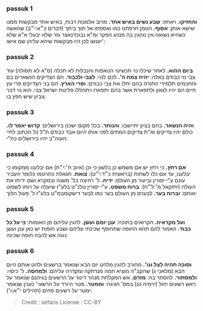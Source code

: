 
### passuk 1
<b>והחזיקו.</b> ויאחזו:
<b>שבע נשים באיש אחד.</b> מרוב אלמנות רבות, באיש אחד מבקשות ממנו שישא אותן:
<b>אסוף.</b> הטמן חרפתנו כמו ואספתו אל תוך ביתך (דברים כ״א:י״ב) שהאשה כשהיא נשואה אין נוהגין בה מנהג הפקר ומ"א נבוכדנאצר גזר שלא יבעלי א"א שלא יענשו לכן היו מבקשות שיהא עליהן שם אישו':

### passuk 2
<b>ביום ההוא.</b> לאחר שיכלו נוי תכשיטי הנואפות והנבלות לא תכלה (ס"א לא תסולה) עוד צבי נוי כבודם באלה:
<b>יהיה צמח ה'.</b> לכם לנוי:
<b>לצבי ולכבוד.</b> הם הצדיקים הנשארים בם והחכמים תלמידי התורה בהם יתלו את צבי כבודם:
<b>ופרי הארץ.</b> הם בני הצדיקים פרי עץ חיים הם יהיו לגאון ולתפארת אשר בהם יתפארו ויתהללו פליטת ישראל צבי. הוא נוי דבר צביון שיש חפץ בו:

### passuk 3
<b>והיה הנשאר.</b> בהם בציון יתיישבו:
<b>והנותר.</b> בכל מקום ישכנו בירושלים:
<b>קדוש יאמר לו.</b> כולם יהיו צדיקים וא"ת צדיקים המתים לפני אותו היום אבד כבודם ת"ל כל הכתוב לחיי העוה"ב יהיו בירושלים כת"י:

### passuk 4
<b>אם רחץ.</b> כי רחץ יש אם משמש כן בלשון כי וכן (איוב ח׳:י״ח) אם יבלענו ממקומו כי יבלענו, עד אם כלו לשתות (בראשית כ״ד:י״ט):
<b>צואת.</b> תגאלת כתרגומו כלומר העביר עונם ע"י יסורין וביעור מן העולם:
<b>ידיח.</b> ל' רחיצה בל' משנה ובמקרא ושם ידיחו את העולה (יחזקאל מ׳:ל״ח):
<b>ברוח משפט.</b> ע"י יסורין טלנ"ט בלע"ז שיעלה על רוחו לשפוט אותם:
<b>וברוח בער.</b> לבערם מן העולם בער כמו לבער דישקומבמ"ט בלע"ז ל' פעול הלוך:

### passuk 5
<b>ועל מקראיה.</b> הקרואים בתוכה:
<b>ענן יומם ועשן.</b> להגין עליהם מן האומות:
<b>כי על כל כבוד.</b> האמור להם תהא החופה שתחופף שכינתי עליהם ושבע חופות יש כאן ענן ועשן נוגה אש להבה חופה שכינה:

### passuk 6
<b>וסוכה תהיה לצל וגו'.</b> מחורב להגין מלהט יום הבא שנאמר ברשעים ולהט אותם היום הבא (מלאכי ג) שהקב"ה מוציא חמה מנרתקה ומקדרה עליהם:
<b>ולמחסה.</b> ל' כיסוי:
<b>ולמסתור.</b> להסתר בה:
<b>מזרם.</b> אש המקלחת מנהר דינור על הרשעים בגיהנם שנאמר על ראש רשעים יחול (ירמיה כג) במס' חגיגה:
<b>וממטר.</b> מטר היורד על הרשעי' כענין שנאמר ימטר על רשעים פחים (תהילים י״א:ו׳):

>Credit : sefaris
>License : CC-BY